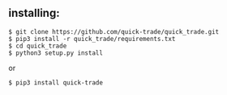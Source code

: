 ## installing:

```
$ git clone https://github.com/quick-trade/quick_trade.git
$ pip3 install -r quick_trade/requirements.txt
$ cd quick_trade
$ python3 setup.py install
```

or

```
$ pip3 install quick-trade
```
